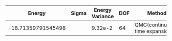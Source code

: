|       Energy          |  Sigma          | Energy Variance  | DOF |Method                                                          | Data repository                |
| ----------------------| --------------- | -----------------| ------- |------------------------------------------------------------|------------------------------- |
|  -18.71359791545498 |         |    9.32e-2    |   64     |  QMC(continuous-time expansion) | [SpinlesstV-LCT-INT](https://github.com/wangleiphy/SpinlesstV-LCT-INT)  |s

